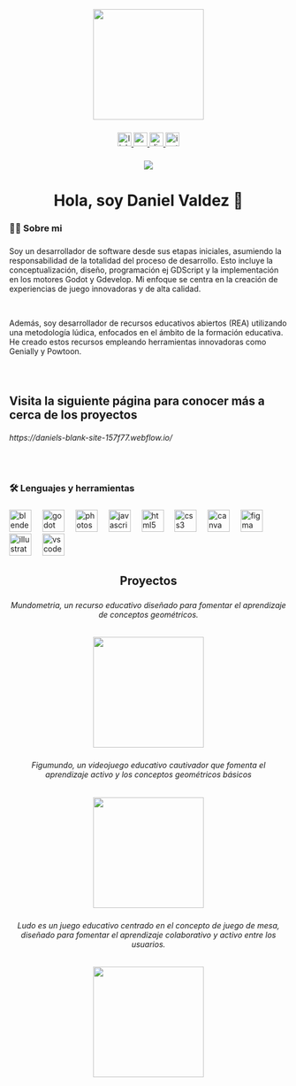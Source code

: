 <div align="center">
  <img height="200" src="https://cdn.discordapp.com/attachments/1272630507263492199/1341404883462656010/Frame_30_1.png?ex=67b5e026&is=67b48ea6&hm=707708a10d0dc76029444306201f30c957651e771fb59cfc4e3bbdeca6291702&"  />
</div>

###

<div align="center">
  <a href="https://www.linkedin.com/in/danielvaldeztorres?utm_source=share&utm_campaign=share_via&utm_content=profile&utm_medium=android_app" target="_blank">
    <img src="https://img.shields.io/static/v1?message=LinkedIn&logo=linkedin&label=&color=0077B5&logoColor=white&labelColor=&style=for-the-badge" height="25" alt="linkedin logo"  />
  </a>
  <a href="https://www.youtube.com/@Dannter" target="_blank">
    <img src="https://img.shields.io/static/v1?message=Youtube&logo=youtube&label=&color=FF0000&logoColor=white&labelColor=&style=for-the-badge" height="25" alt="youtube logo"  />
  </a>
  <a href="https://discord.com/channels/@me/1272630507263492199" target="_blank">
    <img src="https://img.shields.io/static/v1?message=Discord&logo=discord&label=&color=7289DA&logoColor=white&labelColor=&style=for-the-badge" height="25" alt="discord logo"  />
  </a>
  <a href="instagram.com/dannter_3d" target="_blank">
    <img src="https://img.shields.io/static/v1?message=Instagram&logo=instagram&label=&color=E4405F&logoColor=white&labelColor=&style=for-the-badge" height="25" alt="instagram logo"  />
  </a>
</div>

###

<div align="center">
  <img src="https://visitor-badge.laobi.icu/badge?page_id=dannter2103.dannter2103&"  />
</div>

###

<h1 align="center">Hola, soy Daniel Valdez 👋</h1>

###

<h3 align="left">👩‍💻  Sobre mi</h3>

###

<p align="left">Soy un desarrollador de software desde sus etapas iniciales, asumiendo la responsabilidad de la totalidad del proceso de desarrollo. Esto incluye la conceptualización, diseño, programación ej GDScript y la implementación en los motores Godot y Gdevelop. Mi enfoque se centra en la creación de experiencias de juego innovadoras y de alta calidad.</p>

</br>

<p align="left">Además, soy desarrollador de recursos educativos abiertos (REA) utilizando una metodología lúdica, enfocados en el ámbito de la formación educativa. He creado estos recursos empleando herramientas innovadoras como Genially y Powtoon.</p>


###

</br>

## Visita la siguiente página para conocer más a cerca de los proyectos
<h6 align="left">https://daniels-blank-site-157f77.webflow.io/</h6>
</br>

###

<h3 align="left">🛠 Lenguajes y herramientas</h3>

###

<div align="left">
  <img src="https://cdn.jsdelivr.net/gh/devicons/devicon/icons/blender/blender-original.svg" height="40" alt="blender logo"  />
  <img width="12" />
  <img src="https://cdn.jsdelivr.net/gh/devicons/devicon/icons/godot/godot-original.svg" height="40" alt="godot logo"  />
  <img width="12" />
  <img src="https://cdn.jsdelivr.net/gh/devicons/devicon/icons/photoshop/photoshop-plain.svg" height="40" alt="photoshop logo"  />
  <img width="12" />
  <img src="https://cdn.jsdelivr.net/gh/devicons/devicon/icons/javascript/javascript-original.svg" height="40" alt="javascript logo"  />
  <img width="12" />
  <img src="https://cdn.jsdelivr.net/gh/devicons/devicon/icons/html5/html5-original.svg" height="40" alt="html5 logo"  />
  <img width="12" />
  <img src="https://cdn.jsdelivr.net/gh/devicons/devicon/icons/css3/css3-original.svg" height="40" alt="css3 logo"  />
  <img width="12" />
  <img src="https://cdn.jsdelivr.net/gh/devicons/devicon/icons/canva/canva-original.svg" height="40" alt="canva logo"  />
  <img width="12" />
  <img src="https://cdn.jsdelivr.net/gh/devicons/devicon/icons/figma/figma-original.svg" height="40" alt="figma logo"  />
  <img width="12" />
  <img src="https://cdn.jsdelivr.net/gh/devicons/devicon/icons/illustrator/illustrator-plain.svg" height="40" alt="illustrator logo"  />
  <img width="12" />
  <img src="https://cdn.jsdelivr.net/gh/devicons/devicon/icons/vscode/vscode-original.svg" height="40" alt="vscode logo"  />
</div>

###

<h2 align="center">Proyectos</h2>

###

<h6 align="center">Mundometria, un recurso educativo diseñado para fomentar el aprendizaje de conceptos geométricos.</h6>

###

<div align="center">
  <img height="200" src="https://cdn.discordapp.com/attachments/1272630507263492199/1341412381573775463/Group_739_1.png?ex=67b5e722&is=67b495a2&hm=90539bb40eed5a936e9352be67c852fbf563051c4684d80a0f18cf4874c7d96b&"  />
</div>

###

<h6 align="center">Figumundo, un videojuego educativo cautivador que fomenta el aprendizaje activo y los conceptos geométricos básicos</h6>

###

<div align="center">
  <img height="200" src="https://cdn.discordapp.com/attachments/1272630507263492199/1341414732191498372/intro_1.png?ex=67b5e952&is=67b497d2&hm=543aac65fcc2c17ce6fe74a991fb54912383c36cfdcfbe49d8c6c85ec4e44c28&"  />
</div>

###

<h6 align="center">Ludo es un juego educativo centrado en el concepto de juego de mesa, diseñado para fomentar el aprendizaje colaborativo y activo entre los usuarios.</h6>

###

<div align="center">
  <img height="200" src="https://cdn.prod.website-files.com/67b375e724c5ae42d2f2e7a5/67b3b9b33a852cbd41af1195_portada%20de%20ludo.png"  />
</div>

###
